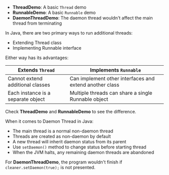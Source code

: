 
- __ThreadDemo__: A basic `Thread` demo
- __RunnableDemo__: A basic `Runnable` demo
- __DaemonThreadDemo__: The daemon thread wouldn't affect the main thread from terminating


In Java, there are two primary ways to run additional threads: 
- Extending Thread class
- Implementing Runnable interface

Either way has its advantages:

| Extends `Thread` | Implements `Runnable` |
| --- | --- |
| Cannot extend additional classes | Can implement other interfaces and extend another class |
| Each instance is a separate object | Multiple threads can share a single Runnable object |

Check __ThreadDemo__ and __RunnableDemo__ to see the difference.


When it comes to Daemon Thread in Java:
- The main thread is a normal non-daemon thread
- Threads are created as non-daemon by default
- A new thread will inherit daemon status from its parent
- Use `setDaemon()` method to change status before starting thread
- When the JVM halts, any remaining daemon threads are abandoned

For __DaemonThreadDemo__, the program wouldn't finish if `cleaner.setDaemon(true);` is not presented.
